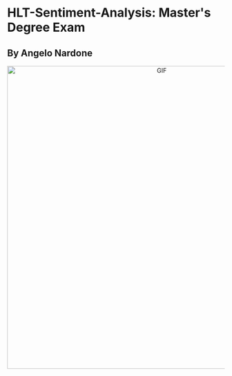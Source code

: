 # HLT-Sentiment-Analysis: Master's Degree Exam
## By Angelo Nardone 

<div align="center">
<img hight="300" width="700" alt="GIF" align="center" src="https://github.com/Angelido/HLT-Sentiment-Analysis/blob/main/simp.gif">
</div>

</br>
</br>